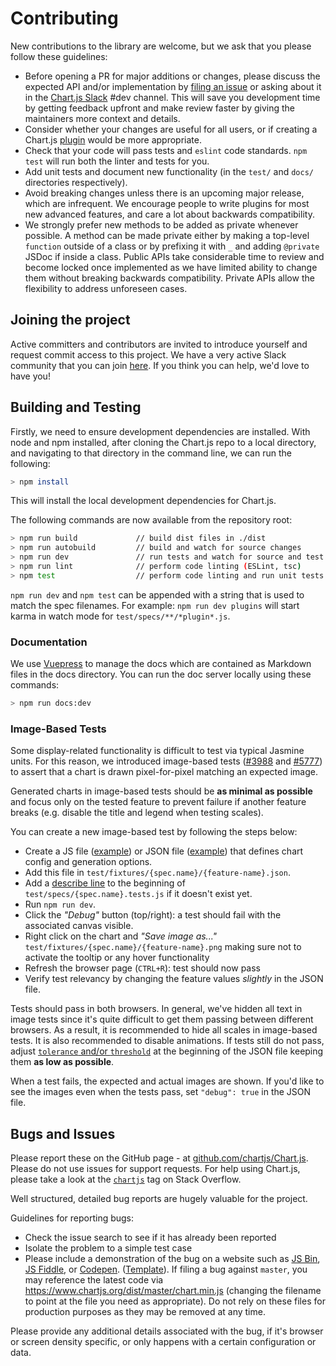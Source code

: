 # Contributing

New contributions to the library are welcome, but we ask that you please follow these guidelines:

- Before opening a PR for major additions or changes, please discuss the expected API and/or implementation by [filing an issue](https://github.com/chartjs/Chart.js/issues) or asking about it in the [Chart.js Slack](https://chartjs-slack.herokuapp.com/) #dev channel. This will save you development time by getting feedback upfront and make review faster by giving the maintainers more context and details.
- Consider whether your changes are useful for all users, or if creating a Chart.js [plugin](plugins.md) would be more appropriate.
- Check that your code will pass tests and `eslint` code standards. `npm test` will run both the linter and tests for you.
- Add unit tests and document new functionality (in the `test/` and `docs/` directories respectively).
- Avoid breaking changes unless there is an upcoming major release, which are infrequent. We encourage people to write plugins for most new advanced features, and care a lot about backwards compatibility.
- We strongly prefer new methods to be added as private whenever possible. A method can be made private either by making a top-level `function` outside of a class or by prefixing it with `_` and adding `@private` JSDoc if inside a class. Public APIs take considerable time to review and become locked once implemented as we have limited ability to change them without breaking backwards compatibility. Private APIs allow the flexibility to address unforeseen cases.

## Joining the project

Active committers and contributors are invited to introduce yourself and request commit access to this project. We have a very active Slack community that you can join [here](https://chartjs-slack.herokuapp.com/). If you think you can help, we'd love to have you!

## Building and Testing

Firstly, we need to ensure development dependencies are installed. With node and npm installed, after cloning the Chart.js repo to a local directory, and navigating to that directory in the command line, we can run the following:

```bash
> npm install
```

This will install the local development dependencies for Chart.js.

The following commands are now available from the repository root:

```bash
> npm run build             // build dist files in ./dist
> npm run autobuild         // build and watch for source changes
> npm run dev               // run tests and watch for source and test changes
> npm run lint              // perform code linting (ESLint, tsc)
> npm test                  // perform code linting and run unit tests with coverage
```

`npm run dev` and `npm test` can be appended with a string that is used to match the spec filenames. For example: `npm run dev plugins` will start karma in watch mode for `test/specs/**/*plugin*.js`.

### Documentation

We use [Vuepress](https://vuepress.vuejs.org/) to manage the docs which are contained as Markdown files in the docs directory. You can run the doc server locally using these commands:

```bash
> npm run docs:dev
```

### Image-Based Tests

Some display-related functionality is difficult to test via typical Jasmine units. For this reason, we introduced image-based tests ([#3988](https://github.com/chartjs/Chart.js/pull/3988) and [#5777](https://github.com/chartjs/Chart.js/pull/5777)) to assert that a chart is drawn pixel-for-pixel matching an expected image.

Generated charts in image-based tests should be **as minimal as possible** and focus only on the tested feature to prevent failure if another feature breaks (e.g. disable the title and legend when testing scales).

You can create a new image-based test by following the steps below:

- Create a JS file ([example](https://github.com/chartjs/Chart.js/blob/f7b671006a86201808402c3b6fe2054fe834fd4a/test/fixtures/controller.bubble/radius-scriptable.js)) or JSON file ([example](https://github.com/chartjs/Chart.js/blob/4b421a50bfa17f73ac7aa8db7d077e674dbc148d/test/fixtures/plugin.filler/fill-line-dataset.json)) that defines chart config and generation options.
- Add this file in `test/fixtures/{spec.name}/{feature-name}.json`.
- Add a [describe line](https://github.com/chartjs/Chart.js/blob/4b421a50bfa17f73ac7aa8db7d077e674dbc148d/test/specs/plugin.filler.tests.js#L10) to the beginning of `test/specs/{spec.name}.tests.js` if it doesn't exist yet.
- Run `npm run dev`.
- Click the _"Debug"_ button (top/right): a test should fail with the associated canvas visible.
- Right click on the chart and _"Save image as..."_ `test/fixtures/{spec.name}/{feature-name}.png` making sure not to activate the tooltip or any hover functionality
- Refresh the browser page (`CTRL+R`): test should now pass
- Verify test relevancy by changing the feature values _slightly_ in the JSON file.

Tests should pass in both browsers. In general, we've hidden all text in image tests since it's quite difficult to get them passing between different browsers. As a result, it is recommended to hide all scales in image-based tests. It is also recommended to disable animations. If tests still do not pass, adjust [`tolerance` and/or `threshold`](https://github.com/chartjs/Chart.js/blob/1ca0ffb5d5b6c2072176fd36fa85a58c483aa434/test/jasmine.matchers.js) at the beginning of the JSON file keeping them **as low as possible**.

When a test fails, the expected and actual images are shown. If you'd like to see the images even when the tests pass, set `"debug": true` in the JSON file.

## Bugs and Issues

Please report these on the GitHub page - at <a href="https://github.com/chartjs/Chart.js" target="_blank">github.com/chartjs/Chart.js</a>. Please do not use issues for support requests. For help using Chart.js, please take a look at the [`chartjs`](https://stackoverflow.com/questions/tagged/chartjs) tag on Stack Overflow.

Well structured, detailed bug reports are hugely valuable for the project.

Guidelines for reporting bugs:

- Check the issue search to see if it has already been reported
- Isolate the problem to a simple test case
- Please include a demonstration of the bug on a website such as [JS Bin](https://jsbin.com/), [JS Fiddle](https://jsfiddle.net/), or [Codepen](https://codepen.io/pen/). ([Template](https://codepen.io/pen?template=JXVYzq)). If filing a bug against `master`, you may reference the latest code via <https://www.chartjs.org/dist/master/chart.min.js> (changing the filename to point at the file you need as appropriate). Do not rely on these files for production purposes as they may be removed at any time.

Please provide any additional details associated with the bug, if it's browser or screen density specific, or only happens with a certain configuration or data.
